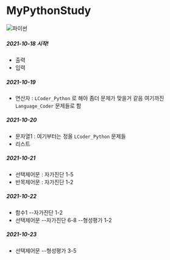 # MyPythonStudy


![파이썬](https://media.vlpt.us/images/taeil77/post/0860d033-75cf-4101-b236-1a261c8c2c8a/python.png)

##### 2021-10-18 시작!
- 출력
- 입력

##### 2021-10-19
- 연산자 :  `LCoder_Python` 로 해야 좀더 문제가 맞을거 같음 여기까진 `Language_Coder` 문제들로 함

##### 2021-10-20
- 문자열1 : 여기부터는 정올 `LCoder_Python` 문제들
- 리스트

##### 2021-10-21
- 선택제어문 : 자가진단 1-5
- 반목제어문 : 자가진단 1-2

##### 2021-10-22
- 함수1 
--자가진단 1-2
- 선택제어문 
--자가진단 6-8
--형성평가 1-2

##### 2021-10-23
- 선택제어문 
--형성평가 3-5